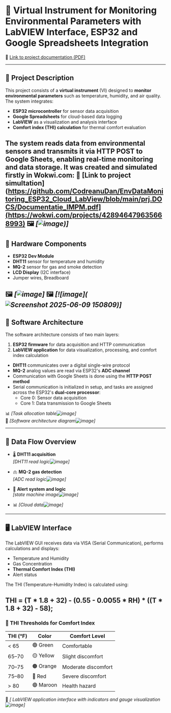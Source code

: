 # 🧪 Virtual Instrument for Monitoring Environmental Parameters with LabVIEW Interface, ESP32 and Google Spreadsheets Integration

📄 [Link to project documentation (PDF)]((https://github.com/CodreanuDan/EnvDataMonitoring_ESP32_Cloud_LabView/blob/main/prj.DOCS/Documentatie_IMPM.pdf))

---

## 📌 Project Description

This project consists of a **virtual instrument** (VI) designed to **monitor environmental parameters** such as temperature, humidity, and air quality. The system integrates:

- **ESP32 microcontroller** for sensor data acquisition
- **Google Spreadsheets** for cloud-based data logging
- **LabVIEW** as a visualization and analysis interface
- **Comfort index (THI) calculation** for thermal comfort evaluation

The system reads data from environmental sensors and transmits it via HTTP POST to Google Sheets, enabling real-time monitoring and data storage.
It was created and simulated firstly in Wokwi.com: 
📄 [Link to project simultation](https://github.com/CodreanuDan/EnvDataMonitoring_ESP32_Cloud_LabView/blob/main/prj.DOCS/Documentatie_IMPM.pdf](https://wokwi.com/projects/428946479635668993)
🖼️ *[![image](https://github.com/user-attachments/assets/f193f156-f02d-47e8-970d-f94a4b2154c7))]*
---

## 🔧 Hardware Components

- **ESP32 Dev Module**
- **DHT11** sensor for temperature and humidity
- **MQ-2** sensor for gas and smoke detection
- **LCD Display** (I2C interface)
- Jumper wires, Breadboard

🖼️ *[![image](https://github.com/user-attachments/assets/37c78320-5569-4472-9f55-a37e5bbca82c)]*
🖼️ *[![image](![Screenshot 2025-06-09 150809](https://github.com/user-attachments/assets/15ee7928-55ed-426a-b7a3-072922689562))]*
---

## 🧠 Software Architecture

The software architecture consists of two main layers:
1. **ESP32 firmware** for data acquisition and HTTP communication
2. **LabVIEW application** for data visualization, processing, and comfort index calculation

- **DHT11** communicates over a digital single-wire protocol
- **MQ-2** analog values are read via ESP32's **ADC channel**
- Communication with Google Sheets is done using the **HTTP POST method**
- Serial communication is initialized in setup, and tasks are assigned across the ESP32's **dual-core processor**:
    - Core 0: Sensor data acquisition
    - Core 1: Data transmission to Google Sheets

📊 *[Task allocation table![image](https://github.com/user-attachments/assets/17492f16-398d-42f6-9d28-b8dff0c8e4a0)]*  
📐 *[Software architecture diagram![image](https://github.com/user-attachments/assets/1e8bdff3-cbcf-46ac-a06f-49bc9591ca5f)]*

---

## 🔁 Data Flow Overview

- 🌡️ **DHT11 acquisition**  
  *[DHT11 read logic![image](https://github.com/user-attachments/assets/46ce31fc-b611-4f9a-87f8-76c65ca639c7)]*

- 🫁 **MQ-2 gas detection**  
  *[ADC read logic![image](https://github.com/user-attachments/assets/d4ebf676-23e9-4f32-a849-4ffefca97e72)]*

- 🚨 **Alert system and logic**  
  *[state machine image![image](https://github.com/user-attachments/assets/e60a227b-70b3-4f5c-9df9-735c2b177bc0)]*

- 📊 *[Cloud data![image](https://github.com/user-attachments/assets/40935e36-3817-4735-9b36-9f896d96e39d)]*  
---

## 🖥️ LabVIEW Interface

The LabVIEW GUI receives data via VISA (Serial Communication), performs calculations and displays:

- Temperature and Humidity
- Gas Concentration
- **Thermal Comfort Index (THI)**
- Alert status

The THI (Temperature-Humidity Index) is calculated using:

THI = (T * 1.8 + 32) - (0.55 - 0.0055 * RH) * ((T * 1.8 + 32) - 58);
---

### 🔺 THI Thresholds for Comfort Index

| THI (°F) | Color         | Comfort Level          |
|----------|---------------|------------------------|
| < 65     | 🟢 Green      | Comfortable            |
| 65–70    | 🟡 Yellow     | Slight discomfort      |
| 70–75    | 🟠 Orange     | Moderate discomfort    |
| 75–80    | 🔴 Red        | Severe discomfort      |
| > 80     | 🟣 Maroon     | Health hazard          |

📸 *[ LabVIEW application interface with indicators and gauge visualization![image](https://github.com/user-attachments/assets/a791a8ae-99b0-4605-af1f-6fa4af44465d)]*
